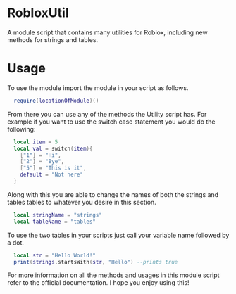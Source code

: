 # RobloxUtil
A module script that contains many utilities for Roblox, including new methods for strings and tables.

# Usage
To use the module import the module in your script as follows.

```lua
  require(locationOfModule)()
```

From there you can use any of the methods the Utility script has. For example if you want to use the switch case statement you would do the following:

```lua
  local item = 5
  local val = switch(item){
    ["1"] = "Hi",
    ["2"] = "Bye",
    ["5"] = "This is it",
    default = "Not here"
  }
```
Along with this you are able to change the names of both the strings and tables tables to whatever you desire in this section.

```lua
  local stringName = "strings"
  local tableName = "tables"
```

To use the two tables in your scripts just call your variable name followed by a dot.

```lua
  local str = "Hello World!"
  print(strings.startsWith(str, "Hello") --prints true
```

For more information on all the methods and usages in this module script refer to the official documentation. I hope you enjoy using this!
